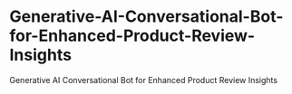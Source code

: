 # Generative-AI-Conversational-Bot-for-Enhanced-Product-Review-Insights
Generative AI Conversational Bot for Enhanced Product Review Insights
